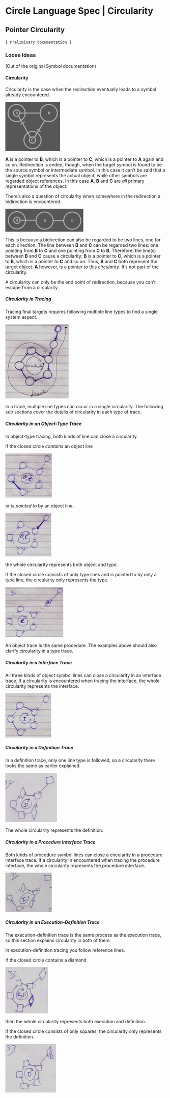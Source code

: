 ﻿Circle Language Spec | Circularity
==================================

Pointer Circularity
-------------------

`[ Preliminary documentation ]`

### Loose Ideas

(Out of the original Symbol documentation)

#### Circularity

Circularity is the case when the redirection eventually leads to a symbol already encountered. 

![](images/Pointer%20Circularity.001.png)

__A__ is a pointer to __B__, which is a pointer to __C__, which is a pointer to __A__ again and so on. Redirection is ended, though, when the target symbol is found to be the source symbol or intermediate symbol. In this case it can’t be said that a single symbol represents the actual object, while other symbols are regarded object references. In this case __A__, __B__ and __C__ are *all* primary representations of the object.

There’s also a question of circularity when somewhere in the redirection a bidirection is encountered.

![](images/Pointer%20Circularity.002.png)

This is because a bidirection can also be regarded to be two lines, one for each direction. The line between __B__ and __C__ can be regarded two lines: one pointing from __B__ to __C__ and one pointing from __C__ to __B__. Therefore, the line(s) between __B__ and __C__ cause a circularity: __B__ is a pointer to __C__, which is a pointer to __B__, which is a pointer to __C__ and so on. Thus, __B__ and __C__ both represent the target object. __A__ however, is a pointer *to* this *circularity*. It’s not part of the circularity.

A circularity can only be the end point of redirection, because you can’t escape from a circularity.

##### Circularity in Tracing

Tracing final targets requires following multiple line types to find a single system aspect.

![](images/Pointer%20Circularity.003.jpeg)

In a trace, multiple line types can occur in a single circularity. The following sub sections cover the details of circularity in each type of trace.

##### Circularity in an Object-Type Trace

In object-type tracing, both kinds of line can close a circularity.

If the closed circle *contains* an object line

![](images/Pointer%20Circularity.004.jpeg)

or *is pointed to* by an object line,

![](images/Pointer%20Circularity.005.jpeg)

the whole circularity represents both object and type.

If the closed circle consists of only type lines and is pointed to by only a type line, the circularity only represents the type.

![](images/Pointer%20Circularity.006.jpeg)

An object trace is the same procedure. The examples above should also clarify circularity in a type trace.

##### Circularity in a Interface Trace

All three kinds of object symbol lines can close a circularity in an interface trace. If a circularity is encountered when tracing the interface, the whole circularity represents the interface.

![](images/Pointer%20Circularity.007.jpeg)

##### Circularity in a Definition Trace

In a definition trace, only one line type is followed, so a circularity there looks the same as earlier explained.

![](images/Pointer%20Circularity.008.jpeg)

The whole circularity represents the definition.

##### Circularity in a Procedure Interface Trace

Both kinds of procedure symbol lines can close a circularity in a procedure interface trace. If a circularity in encountered when tracing the procedure interface, the whole circularity represents the procedure interface.

![](images/Pointer%20Circularity.009.jpeg)

##### Circularity in an Execution-Definition Trace

The execution-definition trace is the same process as the execution trace, so this section explains circularity in both of them.

In execution-definition tracing you follow reference lines.

If the closed circle contains a diamond

![](images/Pointer%20Circularity.010.jpeg)

then the whole circularity represents both execution and definition.

If the closed circle consists of only squares, the circularity only represents the definition.

![](images/Pointer%20Circularity.011.jpeg)